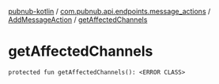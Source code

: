 [pubnub-kotlin](../../index.md) / [com.pubnub.api.endpoints.message_actions](../index.md) / [AddMessageAction](index.md) / [getAffectedChannels](./get-affected-channels.md)

# getAffectedChannels

`protected fun getAffectedChannels(): <ERROR CLASS>`